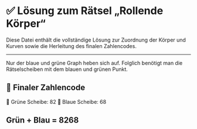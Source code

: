 # ✅ Lösung zum Rätsel „Rollende Körper“

Diese Datei enthält die vollständige Lösung zur Zuordnung der Körper und Kurven sowie die Herleitung des finalen Zahlencodes.

---

Nur der blaue und grüne Graph heben sich auf. Folglich benötigt man die Rätselscheiben mit dem blauen und grünen Punkt.

## 🔢 Finaler Zahlencode

🎯 Grüne Scheibe: 82
🎯 Blaue Scheibe: 68

Grün + Blau = 8268
---
